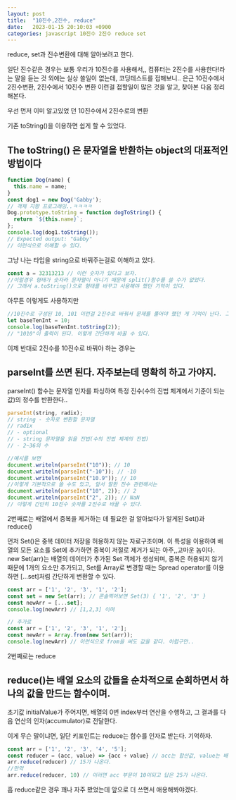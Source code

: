 ```yaml
---
layout: post
title:  "10진수,2진수, reduce"
date:   2023-01-15 20:10:03 +0900
categories: javascript 10진수 2진수 reduce set
---
```

reduce, set과 진수변환에 대해 알아보려고 한다.

일단 진수같은 경우는 보통 우리가 10진수를 사용해서,, 컴퓨터는 2진수를 사용한다!라는 말을
듣는 것 외에는 실상 쓸일이 없는데, 코딩테스트를 접해보니.. 은근 10진수에서 2진수변환, 2진수에서 10진수 변환
이런걸 접할일이 많은 것을 알고, 찾아본 다음 정리해본다.

우선 먼저 이미 알고있었 던 10진수에서 2진수로의 변환

기존 toString()을 이용하면 쉽게 할 수 있었다.
## The toString() 은 문자열을 반환하는 object의 대표적인 방법이다

```javascript
function Dog(name) {
  this.name = name;
}
const dog1 = new Dog('Gabby');
// 객체 지향 프로그래밍..ㅋㅋㅋㅋ
Dog.prototype.toString = function dogToString() {
  return `${this.name}`;
};
console.log(dog1.toString());
// Expected output: "Gabby"
// 이런식으로 이해할 수 있다. 
```
그냥 나는 타입을 string으로 바꿔주는걸로 이해하고 있다.
```javascript
const a = 32313213 // 이런 숫자가 있다고 보자.
//이럴경우 형태가 숫자라 문자열이 아니기 때문에 split()함수를 쓸 수가 없었다. 
// 그래서 a.toString()으로 형태를 바꾸고 사용해야 했던 기억이 있다.
```

아무튼 이렇게도 사용하지만 
```javascript
//10진수로 구성된 10, 101 이런걸 2진수로 바꿔서 문제를 풀어야 했던 게 기억이 난다. 그럴 경우
let baseTenInt = 10;
console.log(baseTenInt.toString(2));
// "1010"이 출력이 된다. 이렇게 간단하게 바꿀 수 있다.
```

이제 반대로 2진수를 10진수로 바꿔야 하는 경우는
## parseInt를 쓰면 된다. 자주보는데 명확히 하고 가야지.
parseInt() 함수는 문자열 인자를 파싱하여 특정 진수(수의 진법 체계에서 기준이 되는 값)의 정수를 반환한다..
```javascript
parseInt(string, radix);
// string - 숫자로 변환할 문자열
// radix 
// - optional
// - string 문자열을 읽을 진법(수의 진법 체계의 진법)
// - 2~36의 수

//예시를 보면
document.writeln(parseInt("10")); // 10
document.writeln(parseInt("-10")); // -10
document.writeln(parseInt("10.9")); // 10
//이렇게 기본적으로 쓸 수도 있고, 앞서 말한 진수 관련해서는
document.writeln(parseInt("10", 2)); // 2
document.writeln(parseInt("2", 2)); // NaN
// 이렇게 간단히 10진수 숫자를 2진수로 바꿀 수 있다.
```

2번째로는 배열에서 중복을 제거하는 데 필요한 걸 알아보다가 알게된 Set()과 reduce()

먼저 Set()은 중복 데이터 저장을 허용하지 않는 자료구조이며. 
이 특성을 이용하여 배열의 모든 요소를 Set에 추가하면 중복이 저절로 제거가 되는 아주,,고마운 놈이다.
new Set(arr)는 배열의 데이터가 추가된 Set 객체가 생성되며, 중복은 허용되지 않기 때문에 1개의 요소만 추가되고,
Set를 Array로 변경할 때는 Spread operator를 이용하면 [...set]처럼 간단하게 변환할 수 있다.

```javascript
const arr = ['1', '2', '3', '1', '2'];
const set = new Set(arr); // 콘솔찍어보면 Set(3) { '1', '2', '3' }
const newArr = [...set];
console.log(newArr) // [1,2,3] 이며

// 추가로
const arr = ['1', '2', '3', '1', '2'];
const newArr = Array.from(new Set(arr));
console.log(newArr) // 이런식으로 from을 써도 값을 같다. 어렵구만..
```

2번째로는 reduce
## reduce()는 배열 요소의 값들을 순차적으로 순회하면서 하나의 값을 만드는 함수이며. 
초기값 initialValue가 주어지면, 배열의 0번 index부터 연산을 수행하고, 그 결과를 다음 연산의 인자(accumulator)로 전달한다.

이게 무슨 말이냐면, 일단 키포인트는 reduce는 함수를 인자로 받는다. 기억하자.
```javascript
const arr = ['1', '2', '3', '4', '5'];
const reducer = (acc, value) => {acc + value} // acc는 합산값, value는 배열인자
arr.reduce(reducer) // 15가 나온다.
//만약
arr.reduce(reducer, 10) // 이러면 acc 부문이 10이되고 답은 25가 나온다.
```

흠 reduce같은 경우 꽤나 자주 봤었는데 앞으로 더 쓰면서 애용해봐야겠다.